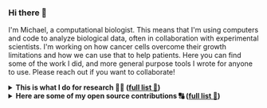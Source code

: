 ### Hi there 👋

I'm Michael, a computational biologist. This means that I'm using computers and code to analyze biological data, often in collaboration with experimental scientists. I'm working on how cancer cells overcome their growth limitations and how we can use that to help patients. Here you can find some of the work I did, and more general purpose tools I wrote for anyone to use. Please reach out if you want to collaborate!
    
<details><summary><b>This is what I do for research 👨‍🔬 (<a href=https://scholar.google.com/citations?user=z6mKdjAAAAAJ&hl=en>full list 🔗</a>)</b></summary>

| | &nbsp;&nbsp;&nbsp;&nbsp;&nbsp;&nbsp;&nbsp;&nbsp;&nbsp;&nbsp;&nbsp;&nbsp;article&nbsp;&nbsp;&nbsp;&nbsp;&nbsp;&nbsp;&nbsp;&nbsp;&nbsp;&nbsp;&nbsp;&nbsp; | &nbsp;&nbsp;&nbsp;&nbsp;&nbsp;&nbsp;&nbsp;&nbsp;code&nbsp;&nbsp;&nbsp;&nbsp;&nbsp;&nbsp;&nbsp;&nbsp;&nbsp; |
:- | :-: | :-:
| Developed a reliable method for estimating cell signaling pathways from gene expression | [![Nat Comm](https://img.shields.io/badge/Nat%20Comm-2018-blue.svg)](https://www.nature.com/articles/s41467-017-02391-6)<br/>[![Cell](https://img.shields.io/badge/Cell-2016-blue.svg)](https://www.cell.com/cell/fulltext/S0092-8674(16)30746-2) | [github :octocat:](https://github.com/saezlab/footprints)<br/>[bioc 📦](http://bioconductor.org/packages/release/bioc/html/progeny.html)
| Showed how gene coexpression networks often reflect cell mixtures instead of regulation | [![BBA-GRM](https://img.shields.io/badge/BBA--GRM-2020-blue.svg)](https://eriba.umcg.nl/wp-content/uploads/2021/07/Foijer-2019-10-23-Biochim-Biophys-Acta-Gene-Regul-Mech.pdf) | [github :octocat:](https://github.com/mschubert/GRN-aneup-purity)
| Found a way how cancer cells can tolerate abnormal DNA content (aneuploidy, ***c***hromosomal ***in***stability) and a potential treatment, in collaboration with experimental scientists | [![bioRxiv](https://img.shields.io/badge/bioRxiv-2021-yellow.svg)](https://www.biorxiv.org/content/10.1101/2021.12.03.471107v2)<br/>[![Nature](https://img.shields.io/badge/Nature-2022-blue.svg)](https://www.nature.com/articles/s41586-022-04847-2) | [transposon :octocat:](https://github.com/mschubert/mad2-transposon)<br/>[cgas_ko :octocat:](https://github.com/mschubert/cgas_ko) 
| Working on estimating DNA copy number of single-cell RNA sequencing | <sup><sub>coming soon</sub></sup> |
  
</details>

<details><summary><b>Here are some of my open source contributions 🔠 (<a href=https://github.com/mschubert?tab=repositories>full list 🔗</a>)</b></summary>

| | | &nbsp;&nbsp;&nbsp;&nbsp;&nbsp;&nbsp;&nbsp;&nbsp;&nbsp;&nbsp;&nbsp;&nbsp;status&nbsp;&nbsp;&nbsp;&nbsp;&nbsp;&nbsp;&nbsp;&nbsp;&nbsp;&nbsp;&nbsp;&nbsp; | &nbsp;&nbsp;&nbsp;&nbsp;&nbsp;&nbsp;&nbsp;&nbsp;code&nbsp;&nbsp;&nbsp;&nbsp;&nbsp;&nbsp;&nbsp;&nbsp;&nbsp; |
:-: | :- | :-: | :-:
| *clustermq* | R package for efficient high performance computing,<br/>now used in *targets* [📦](https://github.com/ropensci/targets) [📖](https://books.ropensci.org/targets/) [🧔](https://github.com/wlandau) [![Bioinformatics](https://img.shields.io/badge/Bioinformatics-2019-blue.svg)](https://academic.oup.com/bioinformatics/article/35/21/4493/5499081) | [![CRAN version](http://www.r-pkg.org/badges/version/clustermq)](https://cran.r-project.org/package=clustermq)<br/>[![Build Status](https://github.com/mschubert/clustermq/workflows/R-check/badge.svg?branch=master)](https://github.com/mschubert/clustermq/actions) | [github :octocat:](https://github.com/mschubert/clustermq)<br/>[cran 📦](https://cran.r-project.org/package=clustermq)<br/>[testing :gear:](https://github.com/mschubert/clustermq-performance) 
| *narray* | R package for simplifying array operations | [![CRAN version](http://www.r-pkg.org/badges/version/narray)](https://cran.r-project.org/package=narray)<br/>[![Build Status](https://github.com/mschubert/narray/workflows/R-check/badge.svg?branch=master)](https://github.com/mschubert/narray/actions) | [github :octocat:](https://github.com/mschubert/narray)<br/>[cran 📦](https://cran.r-project.org/package=narray)
| *ebits* | R bioinformatics toolkit incubator and data API | [![Build Status](https://github.com/mschubert/ebits/workflows/R-check/badge.svg?branch=master)](https://github.com/mschubert/ebits/actions) | [ebits :octocat:](https://github.com/mschubert/ebits)<br/>[data :octocat:](https://github.com/mschubert/data)
| | Software build scripts for the [ArchLinux User Repository 🔗](https://aur.archlinux.org/packages/?K=mschu&SeB=m) and as [Gentoo overlay 🔗](https://en.wikipedia.org/wiki/Portage_(software)#ebuild) | [![pkgcheck](https://github.com/mschubert/overlay/actions/workflows/pkgcheck.yml/badge.svg)](https://github.com/mschubert/overlay/actions) | [pkgbuilds :octocat:](https://github.com/mschubert/PKGBUILDs)<br/>[overlay :octocat:](https://github.com/mschubert/overlay)
  
</details>
  
<!--
**mschubert/mschubert** is a ✨ _special_ ✨ repository because its `README.md` (this file) appears on your GitHub profile.

Here are some ideas to get you started:

- 🔭 I’m currently working on ...
- 🌱 I’m currently learning ...
- 👯 I’m looking to collaborate on ...
- 🤔 I’m looking for help with ...
- 💬 Ask me about ...
- 📫 How to reach me: ...
- 😄 Pronouns: ...
- ⚡ Fun fact: ...
-->
